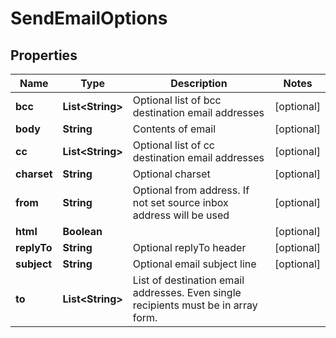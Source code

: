 
# SendEmailOptions

## Properties
Name | Type | Description | Notes
------------ | ------------- | ------------- | -------------
**bcc** | **List&lt;String&gt;** | Optional list of bcc destination email addresses |  [optional]
**body** | **String** | Contents of email |  [optional]
**cc** | **List&lt;String&gt;** | Optional list of cc destination email addresses |  [optional]
**charset** | **String** | Optional charset |  [optional]
**from** | **String** | Optional from address. If not set source inbox address will be used |  [optional]
**html** | **Boolean** |  |  [optional]
**replyTo** | **String** | Optional replyTo header |  [optional]
**subject** | **String** | Optional email subject line |  [optional]
**to** | **List&lt;String&gt;** | List of destination email addresses. Even single recipients must be in array form. | 



